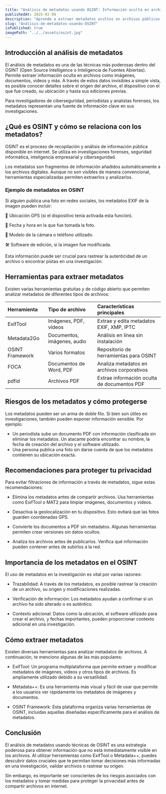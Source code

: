 ```yaml
---
title: "Análisis de metadatos usando OSINT: Información oculta en archivos"
publishedAt: 2025-02-08
description: "Aprende a extraer metadatos ocultos en archivos públicos con herramientas OSINT como ExifTool, para obtener información valiosa en tus investigaciones."
slug: "Análisis-de-metadatos-usando-OSINT"
isPublished: true
imagePath: "../../assets/osint.jpg"
---
```


## Introducción al análisis de metadatos

  

El análisis de metadatos es una de las técnicas más poderosas dentro del OSINT (Open Source Intelligence o Inteligencia de Fuentes Abiertas). Permite extraer información oculta en archivos como imágenes, documentos, videos y más. A través de estos datos invisibles a simple vista, es posible conocer detalles sobre el origen del archivo, el dispositivo con el que fue creado, su ubicación y hasta sus ediciones previas.

  

Para investigadores de ciberseguridad, periodistas y analistas forenses, los metadatos representan una fuente de información clave en sus investigaciones.

  

## ¿Qué es OSINT y cómo se relaciona con los metadatos?

  

OSINT es el proceso de recopilación y análisis de información pública disponible en internet. Se utiliza en investigaciones forenses, seguridad informática, inteligencia empresarial y ciberseguridad.

  

Los metadatos son fragmentos de información añadidos automáticamente a los archivos digitales. Aunque no son visibles de manera convencional, herramientas especializadas permiten extraerlos y analizarlos.

  

### Ejemplo de metadatos en OSINT

Si alguien publica una foto en redes sociales, los metadatos EXIF de la imagen pueden incluir:

  

📍 Ubicación GPS (si el dispositivo tenía activada esta función).

  

📅 Fecha y hora en la que fue tomada la foto.

  

📸 Modelo de la cámara o teléfono utilizado.

  

🛠️ Software de edición, si la imagen fue modificada.

  
  

Esta información puede ser crucial para rastrear la autenticidad de un archivo o encontrar pistas en una investigación.

  

## Herramientas para extraer metadatos

Existen varias herramientas gratuitas y de código abierto que permiten analizar metadatos de diferentes tipos de archivos:

  
| Herramienta | Tipo de archivo | Características principales |
|:----------|:----------|:----------|
| ExifTool | Imágenes, PDF, videos | Extrae y edita metadatos EXIF, XMP, IPTC |
| Metadata2Go | Documentos, imágenes, audio | Análisis en línea sin instalación |
| OSINT Framework | Varios formatos | Repositorio de herramientas para OSINT |
| FOCA | Documentos de Word, PDF | Analiza metadatos en archivos corporativos |
| pdfid | Archivos PDF | Extrae información oculta de documentos PDF |

  

## Riesgos de los metadatos y cómo protegerse

Los metadatos pueden ser un arma de doble filo. Si bien son útiles en investigaciones, también pueden exponer información sensible. Por ejemplo:

 - Un periodista sube un documento PDF con información clasificada sin eliminar los metadatos. Un atacante podría encontrar su nombre, la fecha de creación del archivo y el software utilizado.
 - Una persona publica una foto sin darse cuenta de que los metadatos contienen su ubicación exacta.

  

## Recomendaciones para proteger tu privacidad

Para evitar filtraciones de información a través de metadatos, sigue estas recomendaciones:

  

* Elimina los metadatos antes de compartir archivos. Usa herramientas como ExifTool o MAT2 para limpiar imágenes, documentos y videos.

* Desactiva la geolocalización en tu dispositivo. Esto evitará que las fotos guarden coordenadas GPS.

* Convierte los documentos a PDF sin metadatos. Algunas herramientas permiten crear versiones sin datos ocultos.

* Analiza los archivos antes de publicarlos. Verifica qué información pueden contener antes de subirlos a la red.

  

## Importancia de los metadatos en el OSINT

  

El uso de metadatos en la investigación es vital por varias razones:

* Trazabilidad: A través de los metadatos, es posible rastrear la creación de un archivo, su origen y modificaciones realizadas.

* Verificación de información: Los metadatos ayudan a confirmar si un archivo ha sido alterado o es auténtico.

* Contexto adicional: Datos como la ubicación, el software utilizado para crear el archivo, y fechas importantes, pueden proporcionar contexto adicional en una investigación.

  

## Cómo extraer metadatos

Existen diversas herramientas para analizar metadatos de archivos. A continuación, te menciono algunas de las más populares:

  

* ExifTool: Un programa multiplataforma que permite extraer y modificar metadatos de imágenes, videos y otros tipos de archivos. Es ampliamente utilizado debido a su versatilidad.

* Metadata++: Es una herramienta más visual y fácil de usar que permite a los usuarios ver rápidamente los metadatos de imágenes y documentos.

* OSINT Framework: Esta plataforma organiza varias herramientas de OSINT, incluidas aquellas diseñadas específicamente para el análisis de metadatos.

  

## Conclusión

El análisis de metadatos usando técnicas de OSINT es una estrategia poderosa para obtener información que no está inmediatamente visible en los archivos. Al utilizar herramientas como ExifTool o Metadata++, puedes descubrir datos cruciales que te permitan tomar decisiones más informadas en una investigación, validar archivos o rastrear su origen.

  

Sin embargo, es importante ser conscientes de los riesgos asociados con los metadatos y tomar medidas para proteger la privacidad antes de compartir archivos en internet.